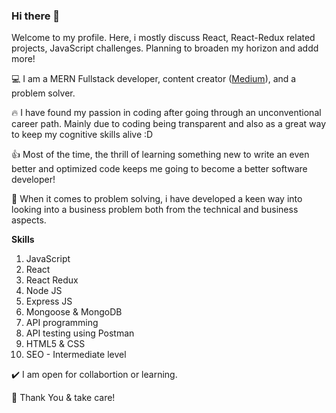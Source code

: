 ### Hi there 👋

Welcome to my profile. Here, i mostly discuss React, React-Redux related projects, JavaScript challenges. Planning to broaden my horizon and addd more!

💻 I am a MERN Fullstack developer, content creator ([Medium](https://medium.com/@ankhi.)), and a problem solver.

🔥 I have found my passion in coding after going through an unconventional career path. 
Mainly due to coding being transparent and also as a great way to keep my cognitive skills alive :D

👍 Most of the time, the thrill of learning something new to write an even better and optimized code keeps me going to become a better software developer!

📓 When it comes to problem solving, i have developed a keen way into looking into a business problem both from the technical and business aspects.

**Skills**
1. JavaScript
2. React
3. React Redux
4. Node JS
5. Express JS
6. Mongoose & MongoDB
7. API programming
8. API testing using Postman
9. HTML5 & CSS
10. SEO - Intermediate level

✔️ I am open for collabortion or learning.

👋 Thank You & take care!
